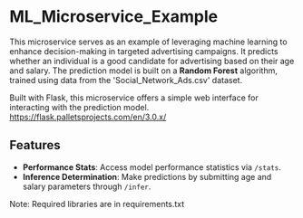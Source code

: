 # ML_Microservice_Example
This microservice serves as an example of leveraging machine learning to enhance decision-making in targeted advertising campaigns. It predicts whether an individual is a good candidate for advertising based on their age and salary. The prediction model is built on a **Random Forest** algorithm, trained using data from the 'Social_Network_Ads.csv' dataset.

Built with Flask, this microservice offers a simple web interface for interacting with the prediction model.
https://flask.palletsprojects.com/en/3.0.x/

## Features
- **Performance Stats**: Access model performance statistics via `/stats`.
- **Inference Determination**: Make predictions by submitting age and salary parameters through `/infer`.



Note: Required libraries are in requirements.txt
